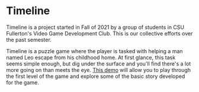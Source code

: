 # Timeline

Timeline is a project started in Fall of 2021 by a group of students in CSU Fullerton's Video Game Development Club. This is our collective efforts over the past semester. 

Timeline is a puzzle game where the player is tasked with helping a man named Leo escape from his childhood home. At first glance, this task seems simple enough, but dig under the surface and you'll find there's a lot more going on than meets the eye. [This demo](https://carthage-411.itch.io/timeline-demo) will allow you to play through the first level of the game and explore some of the basic story developed for the game. 
